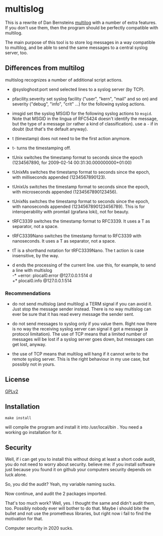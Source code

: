 # multislog

This is a rewrite of Dan Bernsteins [multilog](https://cr.yp.to/daemontools/multilog.html) with a number of extra features. If you don't use them, then the program should be perfectly compatible with multilog.

The main purpose of this tool is to store log messages in a way compatible to multilog, and be able to send the same messages to a central syslog server, too.

## Differences from multilog

multislog recognizes a number of additional script actions.

* @sysloghost:port
  send selected lines to a syslog server (by TCP).

* pfacility.severity
  set syslog facility ("user", "kern", "mail" and so on) and severity ("debug", "info", "crit" ...) for the following syslog actions.

* imsgid
  set the syslog MSGID for the following syslog actions to `msgid`. Note that MSGID in the lingua of RFC5424 doesn't identify the message, but the type of a message (or rather a kind of classification).
  use a `-` if in doubt (but that's the default anyway).

* t (timestamp)
  does not need to be the first action anymore.

* t-
  turns the timestamping off.

* tUnix
  switches the timestamp format to seconds since the epoch (1234567890, for 2009-02-14 00:31:30.000000000+01:00)
* tUnixMs
  switches the timestamp format to seconds since the epoch, with milliseconds appended (1234567890123).
* tUnixUs
  switches the timestamp format to seconds since the epoch, with microseconds appended (1234567890123456).
* tUnixNs
  switches the timestamp format to seconds since the epoch, with nanoseconds appended (1234567890123456789).
  This is for interoperability with promtail (grafana loki), not for beauty.
* tRFC3339
  switches the timestamp format to RFC3339. It uses a T as separator, not a space.
* tRFC3339Nano
  switches the timestamp format to RFC3339 with nanoseconds. It uses a T as separator, not a space.
* tT
  is a shorthand notation for tRFC3339Nano.
The t action is case insensitive, by the way.

* d
  ends the processing of the current line.
  use this, for example, to send a line with 
      multislog \
         -* +error: plocal0.error @127.0.0.1:514 d \
         +* plocal0.info @127.0.0.1:514

### Recommendations

* do not send multislog (and multilog) a TERM signal if you can avoid it. Just stop the message sender instead.
  There is no way multislog can ever be sure that it has read every message the sender sent.

* do not send messages to syslog only if you value them. Right now there is no way the receiving syslog server can signal it got a message (a protocol limitation). The use of TCP means that a limited number of messages will be lost if a syslog server goes down, but messages can get lost, anyway.

* the use of TCP means that multilog will hang if it cannot write to the remote syslog server. This is the right behaviour in my use case, but possibly not in yours.

## License

[GPLv2](https://www.ohse.de/uwe/licenses/GPL-2)

## Installation
```
make install
```
will compile the program and install it into /usr/local/bin . You need a working go installation for it.

## Security
Well, if i can get you to install this without doing at least a short code audit, you do not need to worry about security. believe me: if you install software just because you found it on github your computers security depends on luck alone.

So, you did the audit? Yeah, my variable naming sucks.

Now continue, and audit the 2 packages imported.

That's too much work? Well, yes. I thought the same and didn't audit them, too. Possibly nobody ever will bother to do that. Maybe i should bite the bullet and not use the prometheus libraries, but right now i fail to find the motivation for that.

Computer security in 2020 sucks.
